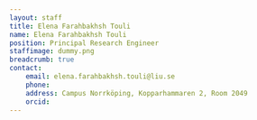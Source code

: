 ```yaml
---
layout: staff
title: Elena Farahbakhsh Touli
name: Elena Farahbakhsh Touli
position: Principal Research Engineer
staffimage: dummy.png
breadcrumb: true
contact:
    email: elena.farahbakhsh.touli@liu.se
    phone: 
    address: Campus Norrköping, Kopparhammaren 2, Room 2049
    orcid: 
---
```

